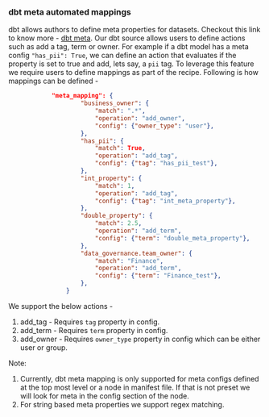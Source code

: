 ### dbt meta automated mappings
dbt allows authors to define meta properties for datasets. Checkout this link to know more - [dbt meta](https://docs.getdbt.com/reference/resource-configs/meta). Our dbt source allows users to define
actions such as add a tag, term or owner. For example if a dbt model has a meta config ```"has_pii": True```, we can define an action
that evaluates if the property is set to true and add, lets say, a ```pii``` tag.
To leverage this feature we require users to define mappings as part of the recipe. Following is how mappings can be defined -
```json
            "meta_mapping": {
                    "business_owner": {
                        "match": ".*",
                        "operation": "add_owner",
                        "config": {"owner_type": "user"},
                    },
                    "has_pii": {
                        "match": True,
                        "operation": "add_tag",
                        "config": {"tag": "has_pii_test"},
                    },
                    "int_property": {
                        "match": 1,
                        "operation": "add_tag",
                        "config": {"tag": "int_meta_property"},
                    },
                    "double_property": {
                        "match": 2.5,
                        "operation": "add_term",
                        "config": {"term": "double_meta_property"},
                    },
                    "data_governance.team_owner": {
                        "match": "Finance",
                        "operation": "add_term",
                        "config": {"term": "Finance_test"},
                    },
                }
```
We support the below actions -
1. add_tag - Requires ```tag``` property in config.
2. add_term - Requires ```term``` property in config.
3. add_owner - Requires ```owner_type``` property in config which can be either user or group.

Note:
1. Currently, dbt meta mapping is only supported for meta configs defined at the top most level or a node in manifest file. If that is not preset we will look for meta in the config section of the node.
2. For string based meta properties we support regex matching.